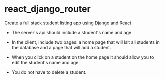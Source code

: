 # react_django_router

Create a full stack student listing app using Django and React.

- The server's api should include a student's name and age.

- In the client, include two pages: a home page that will lsit all students in the database and a page that will add a student.

- When you click on a student on the home page it should allow you to edit the student's name and age.

- You do not have to delete a student.
